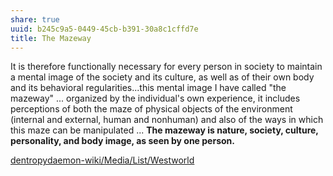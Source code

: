 ```yaml
---
share: true
uuid: b245c9a5-0449-45cb-b391-30a8c1cffd7e
title: The Mazeway
---
```

It is therefore functionally necessary for every person in society to maintain a mental image of the society and its culture, as well as of their own body and its behavioral regularities...this mental image I have called "the mazeway" ... organized by the individual's own experience, it includes perceptions of both the maze of physical objects of the environment (internal and external, human and nonhuman) and also of the ways in which this maze can be manipulated ... **The mazeway is nature, society, culture, personality, and body image, as seen by one person.**


[dentropydaemon-wiki/Media/List/Westworld](/dentropydaemon-wiki/Media/List/Westworld)